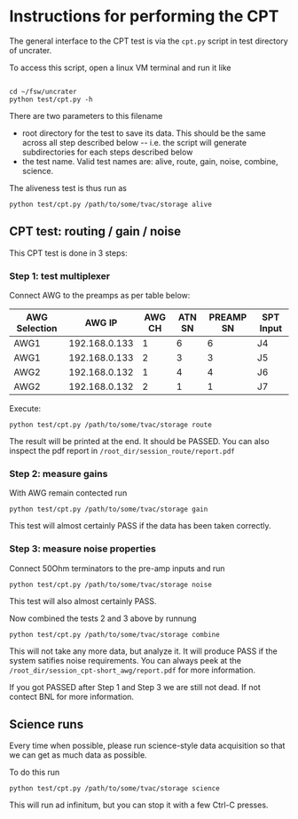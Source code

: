 # Instructions for performing the CPT

The general interface to the CPT test is via the `cpt.py` script in test directory of uncrater.

To access this script, open a linux VM terminal and run it like

```

cd ~/fsw/uncrater
python test/cpt.py -h
```

There are two parameters to this filename

 * root directory for the test to save its data. This should be the same across all step described below -- i.e. the script will generate subdirectories for each steps described below
 * the test name. Valid test names are: alive, route, gain, noise, combine, science.

The aliveness test is thus run as

```
python test/cpt.py /path/to/some/tvac/storage alive
```

## CPT test: routing / gain / noise

This CPT test is done in 3 steps:


### Step 1: test multiplexer

Connect AWG to the preamps as per table below:

  
| AWG Selection | AWG IP          | AWG CH | ATN SN | PREAMP SN | SPT Input |
|---------------|-----------------|--------|--------|-----------|-----------|
| AWG1          | 192.168.0.133   | 1      | 6      | 6         | J4        |
| AWG1          | 192.168.0.133   | 2      | 3      | 3         | J5        |
| AWG2          | 192.168.0.132   | 1      | 4      | 4         | J6        |
| AWG2          | 192.168.0.132   | 2      | 1      | 1         | J7        |


Execute:

```
python test/cpt.py /path/to/some/tvac/storage route
```

The result will be printed at the end. It should be PASSED. You can also inspect the pdf report in `/root_dir/session_route/report.pdf`


### Step 2: measure gains


With AWG remain contected run
```
python test/cpt.py /path/to/some/tvac/storage gain
```

This test will almost certainly PASS if the data has been taken correctly.

### Step 3: measure noise properties

Connect 50Ohm terminators to the pre-amp inputs and run

```
python test/cpt.py /path/to/some/tvac/storage noise
```

This test will also almost certainly PASS.

Now combined the tests 2 and 3 above by runnung

```
python test/cpt.py /path/to/some/tvac/storage combine
```

This will not take any more data, but analyze it. It will produce PASS if the system satifies noise requirements. You can always peek at the 
`/root_dir/session_cpt-short_awg/report.pdf` for more information.

If you got PASSED after Step 1 and Step 3 we are still not dead. If not contect BNL for more information.


## Science runs

Every time when possible, please run science-style data acquisition so that we can get as much data as possible.

To do this run

```
python test/cpt.py /path/to/some/tvac/storage science
```

This will run ad infinitum, but you can stop it with a few Ctrl-C presses.


